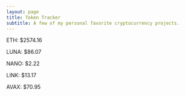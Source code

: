 ```yaml
---
layout: page
title: Token Tracker
subtitle: A few of my personal favorite cryptocurrency projects.
---
```


<!--BEGINCRYPTOINPUT-->
ETH: $2574.16

LUNA: $86.07

NANO: $2.22

LINK: $13.17

AVAX: $70.95

<!--ENDCRYPTOINPUT-->
